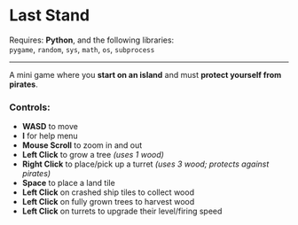 # **Last Stand**

Requires: **Python**, and the following libraries:  
`pygame`, `random`, `sys`, `math`, `os`, `subprocess`

---

A mini game where you **start on an island** and must **protect yourself from pirates**.

### Controls:
- **WASD** to move  
- **I** for help menu
- **Mouse Scroll** to zoom in and out  
- **Left Click** to grow a tree *(uses 1 wood)*  
- **Right Click** to place/pick up a turret *(uses 3 wood; protects against pirates)*  
- **Space** to place a land tile  
- **Left Click** on crashed ship tiles to collect wood  
- **Left Click** on fully grown trees to harvest wood
- **Left Click** on turrets to upgrade their level/firing speed    
